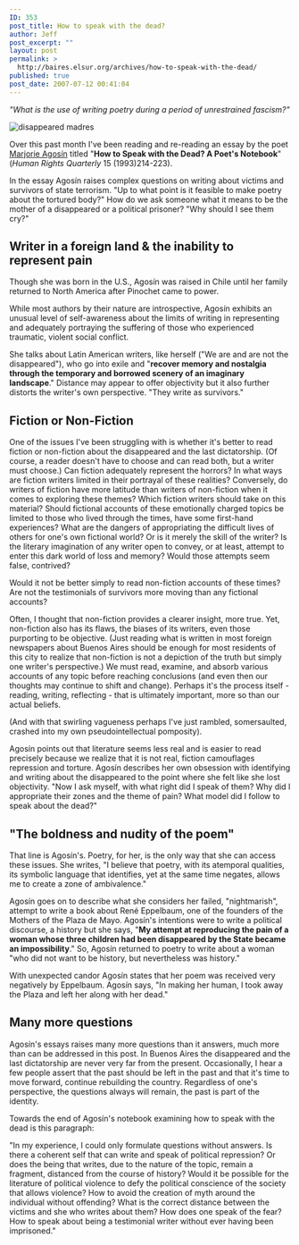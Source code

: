 ```yaml
---
ID: 353
post_title: How to speak with the dead?
author: Jeff
post_excerpt: ""
layout: post
permalink: >
  http://baires.elsur.org/archives/how-to-speak-with-the-dead/
published: true
post_date: 2007-07-12 00:41:04
---
```

<em>"What is the use of writing poetry during a period of unrestrained fascism?"</em>

<img src='http://baires.elsur.org/wp-content/uploads/2007/07/madresnarrow.jpg' alt='disappeared madres' />

Over this past month I've been reading and re-reading an essay by the poet <a href="http://www.wellesley.edu/PublicAffairs/Profile/af/magosin.html">Marjorie Agosín</a> titled "<strong>How to Speak with the Dead? A Poet's Notebook</strong>" (<em>Human Rights Quarterly</em> 15 (1993)214-223).

In the essay Agosín raises complex questions on writing about victims and survivors of state terrorism. "Up to what point is it feasible to make poetry about the tortured body?" How do we ask someone what it means to be the mother of a disappeared or a political prisoner? "Why should I see them cry?"


<h2>Writer in a foreign land & the inability to represent pain</h2>

Though she was born in the U.S., Agosín was raised in Chile until her family returned to North America after Pinochet came to power. 

While most authors by their nature are introspective, Agosín exhibits an unusual level of self-awareness about the limits of writing in representing and adequately portraying the suffering of those who experienced traumatic, violent social conflict. 


She talks about  Latin American writers, like herself ("We are and are not the disappeared"),  who go into exile and "<strong>recover memory and nostalgia through the temporary and borrowed scenery of an imaginary landscape</strong>." Distance may appear to offer objectivity but it also further distorts the writer's own perspective. "They write as survivors." 


<h2>Fiction or Non-Fiction</h2>

One of the issues I've been struggling with is whether it's better to read fiction or non-fiction about the disappeared and the last dictatorship. (Of course, a reader doesn't have to choose and can read both, but a writer must choose.) Can fiction adequately represent the horrors? In what ways are fiction writers limited in their portrayal of these realities? Conversely, do writers of fiction have more latitude than writers of non-fiction when it comes to exploring these themes? Which fiction writers should take on this material? Should fictional accounts of these emotionally charged topics be limited to those who lived through the times, have some first-hand experiences? What are the dangers of appropriating the difficult lives of others for one's own fictional world? Or is it merely the skill of the writer? Is the literary imagination of any writer open to convey, or at least, attempt to enter this dark world of loss and memory? Would those attempts seem false, contrived?  

Would it not be better simply to read non-fiction accounts of these times? Are not the testimonials of survivors more moving than any fictional accounts? 

Often, I thought that non-fiction provides a clearer insight, more true. Yet, non-fiction also has its flaws, the biases of its writers, even those purporting to be objective. (Just reading what is written in most foreign newspapers about Buenos Aires should be enough for most residents of this city to realize that non-fiction is not a depiction of the truth but simply one writer's perspective.) We must read, examine, and absorb various accounts of any topic before reaching conclusions (and even then our thoughts may continue to shift and change). Perhaps it's the process itself - reading, writing, reflecting - that is ultimately important, more so than our actual beliefs. 

(And with that swirling vagueness perhaps I've just rambled, somersaulted, crashed into my own  pseudointellectual pomposity).

Agosín points out that literature seems less real and is easier to read precisely because we realize that it is not real, fiction camouflages  repression and torture. Agosín describes her own obsession with identifying and writing about the disappeared to the point where she felt like she lost objectivity. "Now I ask myself, with what right did I speak of them? Why did I appropriate their zones and the theme of pain? What model did I follow to speak about the dead?"

<h2>"The boldness and nudity of the poem"</h2>

That line is Agosín's. Poetry, for her, is the only way that she can access these issues. She writes, "I believe that poetry, with its atemporal qualities, its symbolic language that identifies, yet at the same time negates, allows me to create a zone of ambivalence."

Agosín goes on to describe what she considers her failed, "nightmarish", attempt to write a book about René Eppelbaum, one of the founders of the Mothers of the Plaza de Mayo. Agosín's intentions were to write a political discourse, a history but she says, "<strong>My attempt at reproducing the pain of a woman whose three children had been disappeared by the State became an impossibility</strong>." So, Agosín returned to poetry to write about a woman "who did not want to be history, but nevertheless was history." 

With unexpected candor Agosín states that her poem was received very negatively by Eppelbaum. Agosín says, "In making her human, I took away the Plaza and left her along with her dead."

<h2>Many more questions</h2>

Agosín's essays raises many more questions than it answers, much more than can be addressed in this post. In Buenos Aires the disappeared and the last dictatorship are never very far from the present. Occasionally, I hear a few people assert that the past should be left in the past and that it's time to move forward, continue rebuilding the country. Regardless of one's perspective, the questions always will remain, the past is part of the identity.

Towards the end of Agosín's notebook examining how to speak with the dead is this paragraph:

"In my experience, I could only formulate questions without answers. Is there a coherent self that can write and speak of political repression? Or does the being that writes, due to the nature of the topic, remain a fragment, distanced from the course of history? Would it be possible for the literature of political violence to defy the political conscience of the society that allows violence? How to avoid the creation of myth around the individual without offending? What is the correct distance between the victims and she who writes about them? How does one speak of the fear? How to speak about being a testimonial writer without ever having been imprisoned."